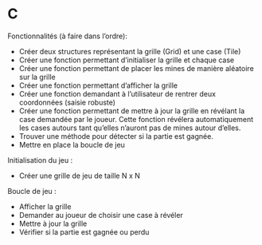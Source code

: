 # C

Fonctionnalités (à faire dans l’ordre):
- Créer deux structures représentant la grille (Grid) et une case (Tile)
- Créer une fonction permettant d’initialiser la grille et chaque case
- Créer une fonction permettant de placer les mines de manière aléatoire sur la grille
- Créer une fonction permettant d’afficher la grille
- Créer une fonction demandant à l’utilisateur de rentrer deux coordonnées (saisie robuste)
- Créer une fonction permettant de mettre à jour la grille en révélant la case demandée par le joueur. Cette fonction révélera automatiquement les cases autours tant qu’elles n’auront pas de mines autour d’elles.
- Trouver une méthode pour détecter si la partie est gagnée.
- Mettre en place la boucle de jeu

Initialisation du jeu :
- Créer une grille de jeu de taille N x N 

Boucle de jeu :
- Afficher la grille
- Demander au joueur de choisir une case à révéler
- Mettre à jour la grille
- Vérifier si la partie est gagnée ou perdu


